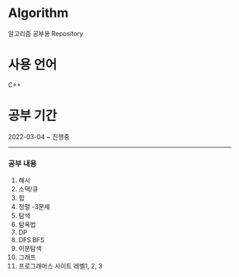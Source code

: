 # Algorithm
알고리즘 공부용 Repository

# 사용 언어
C++

# 공부 기간
2022-03-04 ~ 진행중

--------------------

### 공부 내용
1. 해시
2. 스택/큐
3. 힙
4. 정렬 -3문제
5. 탐색
6. 탐욕법
7. DP
8. DFS BFS
9. 이분탐색
10. 그래프
11. 프로그래머스 사이트 레벨1, 2, 3
